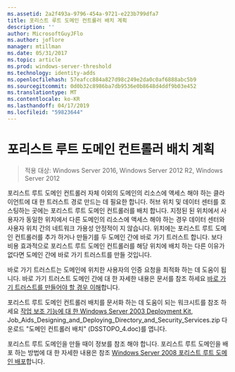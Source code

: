 ```yaml
---
ms.assetid: 2a2f493a-9796-454a-9721-e223b799dfa7
title: 포리스트 루트 도메인 컨트롤러 배치 계획
description: ''
author: MicrosoftGuyJFlo
ms.author: joflore
manager: mtillman
ms.date: 05/31/2017
ms.topic: article
ms.prod: windows-server-threshold
ms.technology: identity-adds
ms.openlocfilehash: 57eafcc884a827d98c249e2da0c0af6888abc5b9
ms.sourcegitcommit: 0d0b32c8986ba7db9536e0b8648d4ddf9b03e452
ms.translationtype: MT
ms.contentlocale: ko-KR
ms.lasthandoff: 04/17/2019
ms.locfileid: "59823644"
---
```

# <a name="planning-forest-root-domain-controller-placement"></a>포리스트 루트 도메인 컨트롤러 배치 계획

>적용 대상: Windows Server 2016, Windows Server 2012 R2, Windows Server 2012

포리스트 루트 도메인 컨트롤러 자체 이외의 도메인의 리소스에 액세스 해야 하는 클라이언트에 대 한 트러스트 경로 만드는 데 필요한 합니다. 허브 위치 및 데이터 센터를 호스팅하는 곳에는 포리스트 루트 도메인 컨트롤러를 배치 합니다. 지정된 된 위치에서 사용자가 동일한 위치에서 다른 도메인의 리소스에 액세스 해야 하는 경우 데이터 센터와 사용자 위치 간의 네트워크 가용성 안정적이 지 않습니다. 위치에는 포리스트 루트 도메인 컨트롤러를 추가 하거나 만들기를 두 도메인 간에 바로 가기 트러스트 합니다. 보다 비용 효과적으로 포리스트 루트 도메인 컨트롤러를 해당 위치에 배치 하는 다른 이유가 없다면 도메인 간에 바로 가기 트러스트를 만들 것입니다.  
  
바로 가기 트러스트는 도메인에 위치한 사용자의 인증 요청을 최적화 하는 데 도움이 됩니다. 바로 가기 트러스트 도메인 간에 대 한 자세한 내용은 문서를 참조 하세요 [바로 가기 트러스트를 만들어야 할 경우 이해](https://go.microsoft.com/fwlink/?LinkId=107061)합니다.  
  
포리스트 루트 도메인 컨트롤러 배치를 문서화 하는 데 도움이 되는 워크시트를 참조 하세요 [작업 보조 기능에 대 한 Windows Server 2003 Deployment Kit](https://go.microsoft.com/fwlink/?LinkID=102558), Job_Aids_Designing_and_Deploying_Directory_and_Security_Services.zip 다운로드 "도메인 컨트롤러 배치" (DSSTOPO_4.doc)를 엽니다.  
  
포리스트 루트 도메인을 만들 때이 정보를 참조 해야 합니다. 포리스트 루트 도메인을 배포 하는 방법에 대 한 자세한 내용은 참조 [Windows Server 2008 포리스트 루트 도메인 배포](https://technet.microsoft.com/library/cc731174.aspx)합니다.  
